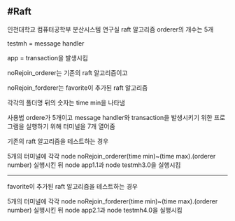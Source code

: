 #Raft
-------------------------------

인천대학교 컴퓨터공학부 분산시스템 연구실 raft 알고리즘
orderer의 개수는 5개

testmh = message handler

app = transaction을 발생시킴

noRejoin_orderer는 기존의 raft 알고리즘이고 

noRejoin_forderer는 favorite이 추가된 raft 알고리즘

각각의 폴더명 뒤의 숫자는 time min을 나타냄

사용법
ordere가 5개이고 message handler와 transaction을 발생시키기 위한 프로그램을 실행하기 위해
터미널을 7개 열어줌

기존의 raft 알고리즘을 테스트하는 경우

5개의 터미널에 각각 node noRejoin_orderer(time min)~(time max).(orderer number) 실행시킨 뒤
node app1.1과 node testmh3.0을 실행시킴

----------------------------------------------------------------------------------------

favorite이 추가된 raft 알고리즘을 테스트하는 경우

5개의 터미널에 각각 node noRejoin_forderer(time min)~(time max).(orderer number) 실행시킨 뒤
node app2.1과 node testmh4.0을 실행시킴
